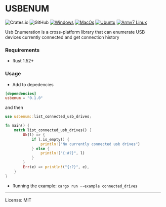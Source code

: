 # USBENUM
![Crates.io](https://img.shields.io/crates/v/usbenum)
![GitHub](https://img.shields.io/github/license/marirs/usbenum)
[![Windows](https://github.com/marirs/usbenum/actions/workflows/windows.yml/badge.svg)](https://github.com/marirs/usbenum/actions/workflows/windows.yml)
[![MacOs](https://github.com/marirs/usbenum/actions/workflows/macos.yml/badge.svg)](https://github.com/marirs/usbenum/actions/workflows/macos.yml)
[![Ubuntu](https://github.com/marirs/usbenum/actions/workflows/linux.yml/badge.svg)](https://github.com/marirs/usbenum/actions/workflows/linux.yml)
[![Armv7 Linux](https://github.com/marirs/usbenum/actions/workflows/linux_arm.yml/badge.svg)](https://github.com/marirs/usbenum/actions/workflows/linux_arm.yml)

Usb Enumeration is a cross-platform library that can enumerate USB devices currently connected and get connection history

### Requirements
- Rust 1.52+

### Usage
- Add to depedencies

```toml
[dependencies]
usbenum = "0.1.0"
```

and then

```rust
use usbenum::list_connected_usb_drives;

fn main() {
    match list_connected_usb_drives() {
        Ok(l) => {
            if l.is_empty() {
                println!("No currently connected usb drives")
            } else {
                println!("{:#?}", l)
            }
        }
        Err(e) => println!("{:?}", e),
    }
}
```

- Running the example: `cargo run --example connected_drives`
---
License: MIT
